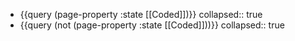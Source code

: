 - {{query (page-property :state [[Coded]])}}
  collapsed:: true
- {{query (not (page-property :state [[Coded]]))}}
  collapsed:: true